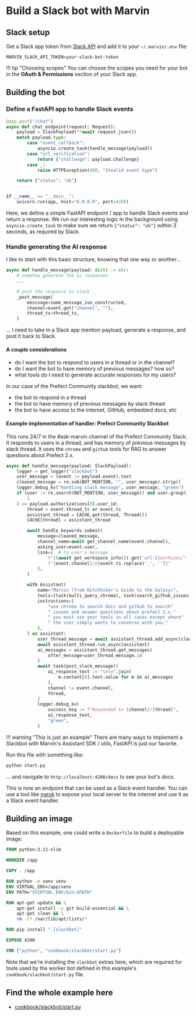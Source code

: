 # Build a Slack bot with Marvin

## Slack setup
Get a Slack app token from [Slack API](https://api.slack.com/apps) and add it to your `~/.marvin/.env` file:

```env
MARVIN_SLACK_API_TOKEN=your-slack-bot-token
```

!!! tip "Choosing scopes"
    You can choose the scopes you need for your bot in the **OAuth & Permissions** section of your Slack app.

## Building the bot

### Define a FastAPI app to handle Slack events
```python
@app.post("/chat")
async def chat_endpoint(request: Request):
    payload = SlackPayload(**await request.json())
    match payload.type:
        case "event_callback":
            asyncio.create_task(handle_message(payload))
        case "url_verification":
            return {"challenge": payload.challenge}
        case _:
            raise HTTPException(400, "Invalid event type")

    return {"status": "ok"}


if __name__ == "__main__":
    uvicorn.run(app, host="0.0.0.0", port=4200)
```
Here, we define a simple FastAPI endpoint / app to handle Slack events and return a response. We run our interesting logic in the background using `asyncio.create_task` to make sure we return `{"status": "ok"}` within 3 seconds, as required by Slack.

### Handle generating the AI response
I like to start with this basic structure, knowing that one way or another...

```python
async def handle_message(payload: dict) -> str:
    # somehow generate the ai responses
    ...

    # post the response to slack
    _post_message(
        messsage=some_message_ive_constructed,
        channel=event.get("channel", ""),
        thread_ts=thread_ts,
    )
```

... I need to take in a Slack app mention payload, generate a response, and post it back to Slack.

#### A couple considerations
- do I want the bot to respond to users in a thread or in the channel?
- do I want the bot to have memory of previous messages? how so?
- what tools do I need to generate accurate responses for my users?

In our case of the Prefect Community slackbot, we want:

- the bot to respond in a thread
- the bot to have memory of previous messages by slack thread
- the bot to have access to the internet, GitHub, embedded docs, etc

#### Example implementation of handler: **Prefect Community Slackbot**
This runs 24/7 in the #ask-marvin channel of the Prefect Community Slack. It responds to users in a thread, and has memory of previous messages by slack thread. It uses the `chroma` and `github` tools for RAG to answer questions about Prefect 2.x.

```python
async def handle_message(payload: SlackPayload):
    logger = get_logger("slackbot")
    user_message = (event := payload.event).text
    cleaned_message = re.sub(BOT_MENTION, "", user_message).strip()
    logger.debug_kv("Handling slack message", user_message, "green")
    if (user := re.search(BOT_MENTION, user_message)) and user.group(
        1
    ) == payload.authorizations[0].user_id:
        thread = event.thread_ts or event.ts
        assistant_thread = CACHE.get(thread, Thread())
        CACHE[thread] = assistant_thread

        await handle_keywords.submit(
            message=cleaned_message,
            channel_name=await get_channel_name(event.channel),
            asking_user=event.user,
            link=(  # to user's message
                f"{(await get_workspace_info()).get('url')}archives/"
                f"{event.channel}/p{event.ts.replace('.', '')}"
            ),
        )

        with Assistant(
            name="Marvin (from Hitchhiker's Guide to the Galaxy)",
            tools=[task(multi_query_chroma), task(search_github_issues)],
            instructions=(
                "use chroma to search docs and github to search"
                " issues and answer questions about prefect 2.x."
                " you must use your tools in all cases except where"
                " the user simply wants to converse with you."
            ),
        ) as assistant:
            user_thread_message = await assistant_thread.add_async(cleaned_message)
            await assistant_thread.run_async(assistant)
            ai_messages = assistant_thread.get_messages(
                after_message=user_thread_message.id
            )
            await task(post_slack_message)(
                ai_response_text := "\n\n".join(
                    m.content[0].text.value for m in ai_messages
                ),
                channel := event.channel,
                thread,
            )
            logger.debug_kv(
                success_msg := f"Responded in {channel}/{thread}",
                ai_response_text,
                "green",
            )
```

!!! warning "This is just an example"
    There are many ways to implement a Slackbot with Marvin's Assistant SDK / utils, FastAPI is just our favorite.


Run this file with something like:
```bash
python start.py
```

... and navigate to `http://localhost:4200/docs` to see your bot's docs.

This is now an endpoint that can be used as a Slack event handler. You can use a tool like [ngrok](https://ngrok.com/) to expose your local server to the internet and use it as a Slack event handler.

## Building an image
Based on this example, one could write a `Dockerfile` to build a deployable image:

```dockerfile
FROM python:3.11-slim

WORKDIR /app

COPY . /app

RUN python -m venv venv
ENV VIRTUAL_ENV=/app/venv
ENV PATH="$VIRTUAL_ENV/bin:$PATH"

RUN apt-get update && \
    apt-get install -y git build-essential && \
    apt-get clean && \
    rm -rf /var/lib/apt/lists/*

RUN pip install ".[slackbot]"

EXPOSE 4200

CMD ["python", "cookbook/slackbot/start.py"]
```
Note that we're installing the `slackbot` extras here, which are required for tools used by the worker bot defined in this example's `cookbook/slackbot/start.py` file.

## Find the whole example here
- [cookbook/slackbot/start.py](/cookbook/slackbot/start.py)